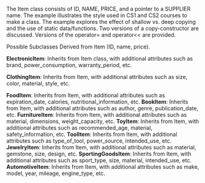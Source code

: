 The Item class consists of ID, NAME, PRICE, and a pointer to a SUPPLIER name.
The example illustrates the style used in CS1 and CS2 courses to make a class.
The example explores the effect of shallow vs. deep copying and the use of static data/functions.
Two versions of a copy-constructor are discussed.
Versions of the operator= and operator<< are provided.

Possible Subclasses Derived from Item (ID, name, price).
 
**ElectronicItem**: Inherits from Item class, with additional attributes such as brand, power_consumption, warranty_period, etc.

**ClothingItem**: Inherits from Item, with additional attributes such as size, color, material, style, etc.

**FoodItem**: Inherits from Item, with additional attributes such as expiration_date, calories, nutritional_information, etc.
**BookItem**: Inherits from Item, with additional attributes such as author, genre, publication_date, etc.
**FurnitureItem**: Inherits from Item, with additional attributes such as material, dimensions, weight_capacity, etc.
**ToyItem**: Inherits from Item, with additional attributes such as recommended_age, material, safety_information, etc.
**ToolItem**: Inherits from Item, with additional attributes such as type_of_tool, power_source, intended_use, etc.
**JewelryItem**: Inherits from Item, with additional attributes such as material, gemstone, size, design, etc.
**SportingGoodsItem**: Inherits from Item, with additional attributes such as sport_type, size, material, intended_use, etc.
**AutomotiveItem**: Inherits from Item, with additional attributes such as make, model, year, mileage, engine_type, etc.
